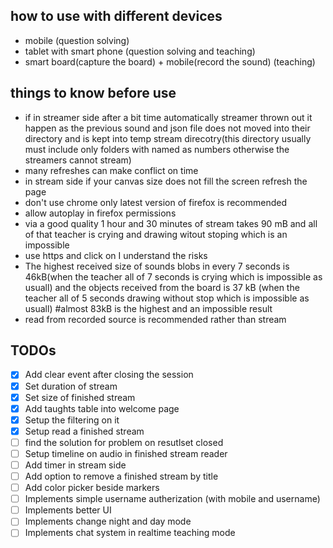 ## how to use with different devices
<ul>
	<li>mobile (question solving)</li>
	<li>tablet with smart phone (question solving and teaching)</li>
	<li>smart board(capture the board) + mobile(record the sound) (teaching)</li>
</ul>

## things to know before use
<ul>
	<li>if in streamer side after a bit time automatically streamer thrown out it happen as the previous sound and json file does not moved into their directory and is kept into temp stream direcotry(this directory usually must include only folders with named as numbers otherwise the streamers cannot stream)</li>
	<li>many refreshes can make conflict on time</li>
	<li>in stream side if your canvas size does not fill the screen refresh the page </li>
	<li>don't use chrome only latest version of firefox is recommended</li>
	<li>allow autoplay in firefox permissions</li>
	<li>via a good quality 1 hour and 30 minutes of stream takes 90 mB and all of that teacher is crying and drawing witout stoping which is an impossible</li>
	<li>use https and click on I understand the risks</li>
	<li>The highest received size of sounds blobs in every 7 seconds is 46kB(when the teacher all of 7 seconds is crying which is impossible as usuall) and the objects received from the board is 37 kB (when the teacher all of 5 seconds drawing without stop which is impossible as usuall) #almost 83kB is the highest and an impossible result</li>
	<li>read from recorded source is recommended rather than stream</li>
</ul>

## TODOs
- [X] Add clear event after closing the session
- [X] Set duration of stream
- [X] Set size of finished stream
- [X] Add taughts table into welcome page
- [X] Setup the filtering on it
- [X] Setup read a finished stream
- [ ] find the solution for problem on resutlset closed
- [ ] Setup timeline on audio in finished stream reader
- [ ] Add timer in stream side
- [ ] Add option to remove a finished stream by title
- [ ] Add color picker beside markers
- [ ] Implements simple username autherization (with mobile and username)
- [ ] Implements better UI
- [ ] Implements change night and day mode
- [ ] Implements chat system in realtime teaching mode
